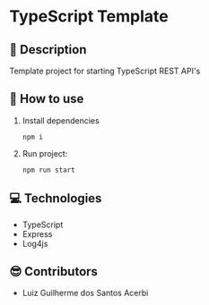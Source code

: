 # TypeScript Template

## 📖 Description
Template project for starting TypeScript REST API's

## 🚀 How to use
1. Install dependencies

    `npm i`

2. Run project:

    `npm run start`

## 💻 Technologies
- TypeScript
- Express
- Log4js

## 😎 Contributors
- Luiz Guilherme dos Santos Acerbi